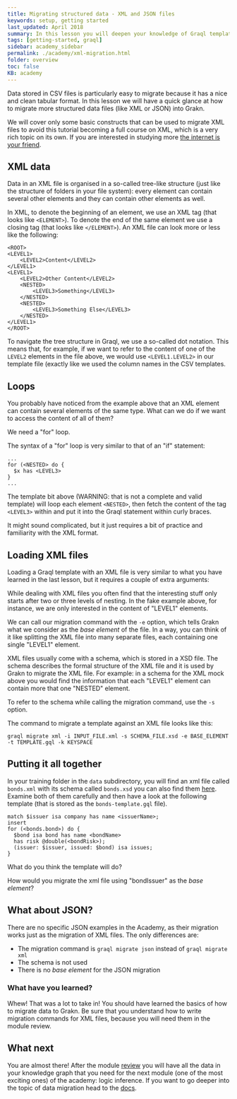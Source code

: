 ```yaml
---
title: Migrating structured data - XML and JSON files
keywords: setup, getting started
last_updated: April 2018
summary: In this lesson you will deepen your knowledge of Graql templating and learn about loading non-tabular data files, like XML and JSON files.
tags: [getting-started, graql]
sidebar: academy_sidebar
permalink: ./academy/xml-migration.html
folder: overview
toc: false
KB: academy
---
```


Data stored in CSV files is particularly easy to migrate because it has a nice and clean tabular format. In this lesson we will have a quick glance at how to migrate more structured data files (like XML or JSON) into Grakn.

We will cover only some basic constructs that can be used to migrate XML files to avoid this tutorial becoming a full course on XML, which is a very rich topic on its own. If you are interested in studying more [the internet is your friend](https://www.w3schools.com/xml/xml_whatis.asp).

## XML data
Data in an XML file is organised in a so-called tree-like structure (just like the structure of folders in your file system): every element can contain several other elements and they can contain other elements as well.

In XML, to denote the beginning of an element, we use an XML tag (that looks like `<ELEMENT>`). To denote the end of the same element we use a closing tag (that looks like `</ELEMENT>`). An XML file can look more or less like the following:

```
<ROOT>
<LEVEL1>
    <LEVEL2>Content</LEVEL2>
</LEVEL1>
<LEVEL1>
    <LEVEL2>Other Content</LEVEL2>
    <NESTED>
        <LEVEL3>Something</LEVEL3>
    </NESTED>
    <NESTED>
        <LEVEL3>Something Else</LEVEL3>
    </NESTED>
</LEVEL1>
</ROOT>
```

To navigate the tree structure in Graql, we use a so-called dot notation. This means that, for example, if we want to refer to the content of one of the `LEVEL2` elements in the file above, we would use `<LEVEL1.LEVEL2>` in our template file (exactly like we used the column names in the CSV templates.

## Loops
You probably have noticed from the example above that an XML element can contain several elements of the same type. What can we do if we want to access the content of all of them?

We need a "for" loop.

The syntax of a "for" loop is very similar to that of an "if" statement:

```graql-skip-test
...
for (<NESTED> do {
  $x has <LEVEL3>
}
...
```

The template bit above (WARNING: that is not a complete and valid template) will loop each element `<NESTED>`, then fetch the content of the tag `<LEVEL3>` within and put it into the Graql statement within curly braces.

It might sound complicated, but it just requires a bit of practice and familiarity with the XML format.

## Loading XML files
Loading a Graql template with an XML file is very similar to what you have learned in the last lesson, but it requires a couple of extra arguments:

While dealing with XML files you often find that the interesting stuff only starts after two or three levels of nesting. In the fake example above, for instance, we are only interested in the content of "LEVEL1" elements.

We can call our migration command with the `-e` option, which tells Grakn what we consider as the *base element* of the file. In a way, you can think of it like splitting the XML file into many separate files, each containing one single "LEVEL1" element.

XML files usually come with a schema, which is stored in a XSD file. The schema describes the formal structure of the XML file and it is used by Grakn to migrate the XML file. For example: in a schema for the XML mock above you would find the information that each "LEVEL1" element can contain more that one "NESTED" element.

To refer to the schema while calling the migration command, use the `-s` option.

The command to migrate a template against an XML file looks like this:

```
graql migrate xml -i INPUT_FILE.xml -s SCHEMA_FILE.xsd -e BASE_ELEMENT -t TEMPLATE.gql -k KEYSPACE
```

## Putting it all together
In your training folder in the `data` subdirectory, you will find an xml file called `bonds.xml` with its schema called `bonds.xsd` you can also find them [here](https://github.com/graknlabs/academy/tree/master/short-training/data). Examine both of them carefully and then have a look at the following template (that is stored as the `bonds-template.gql` file).

```graql-template
match $issuer isa company has name <issuerName>;
insert
for (<bonds.bond>) do {
  $bond isa bond has name <bondName>
  has risk @double(<bondRisk>);
  (issuer: $issuer, issued: $bond) isa issues;
}
```

What do you think the template will do?

How would you migrate the xml file using "bondIssuer" as the _base element_?


## What about JSON?

There are no specific JSON examples in the Academy, as their migration works just as the migration of XML files. The only differences are:

  * The migration command is `graql migrate json` instead of `graql migrate xml`
  * The schema is not used
  * There is no _base element_ for the JSON migration

### What have you learned?
Whew! That was a lot to take in! You should have learned the basics of how to migrate data to Grakn. Be sure that you understand how to write migration commands for XML files, because you will need them in the module review.

## What next
You are almost there! After the module [review](./migration-review.html) you will have all the data in your knowledge graph that you need for the next module (one of the most exciting ones) of the academy: logic inference.
If you want to go deeper into the topic of data migration head to the [docs](../index.html).
